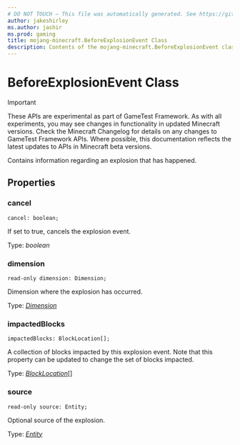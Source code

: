 ```yaml
---
# DO NOT TOUCH — This file was automatically generated. See https://github.com/Mojang/MinecraftScriptingApiDocsGenerator to modify descriptions, examples, etc.
author: jakeshirley
ms.author: jashir
ms.prod: gaming
title: mojang-minecraft.BeforeExplosionEvent Class
description: Contents of the mojang-minecraft.BeforeExplosionEvent class.
---
```

# BeforeExplosionEvent Class
>[!IMPORTANT]
>These APIs are experimental as part of GameTest Framework. As with all experiments, you may see changes in functionality in updated Minecraft versions. Check the Minecraft Changelog for details on any changes to GameTest Framework APIs. Where possible, this documentation reflects the latest updates to APIs in Minecraft beta versions.

Contains information regarding an explosion that has happened.

## Properties
### **cancel**
`cancel: boolean;`

If set to true, cancels the explosion event.

Type: *boolean*


### **dimension**
`read-only dimension: Dimension;`

Dimension where the explosion has occurred.

Type: [*Dimension*](Dimension.md)


### **impactedBlocks**
`impactedBlocks: BlockLocation[];`

A collection of blocks impacted by this explosion event. Note that this property can be updated to change the set of blocks impacted.

Type: [*BlockLocation*](BlockLocation.md)[]


### **source**
`read-only source: Entity;`

Optional source of the explosion.

Type: [*Entity*](Entity.md)





